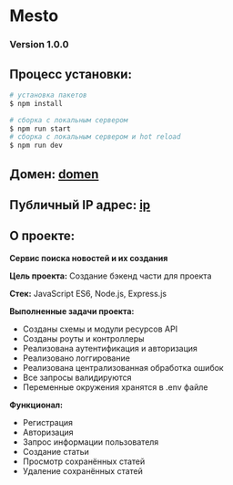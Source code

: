 # Mesto 

### Version 1.0.0

## Процесс установки:

```bash
# установка пакетов
$ npm install

# сборка с локальным сервером
$ npm run start
# сборка с локальным сервером и hot reload
$ npm run dev
```

## Домен: [domen](URL)
## Публичный IP адрес: [ip](ip)

## О проекте: 

**Сервис поиска новостей и их создания**

**Цель проекта:** Создание бэкенд части для проекта

**Стек:** JavaScript ES6, Node.js, Express.js

**Выполненные задачи проекта:**

- Созданы схемы и модули ресурсов API
- Созданы роуты и контроллеры
- Реализована аутентификация и авторизация
- Реализовано логгирование
- Реализована централизованная обработка ошибок
- Все запросы валидируются
- Переменные окружения хранятся в .env файле


**Функционал:**

- Регистрация
- Авторизация
- Запрос информации пользователя
- Создание статьи
- Просмотр сохранённых статей
- Удаление сохранённых статей
